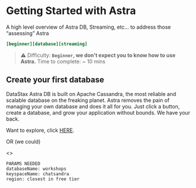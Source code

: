 # Getting Started with Astra
A high level overview of Astra DB, Streaming, etc… to address those “assessing” Astra

```ini
[beginner][database][streaming]
```

> ⚠️ Difficulty: **`Beginner`, we don't expect you to know how to use Astra.**
> Time to complete: ~ 10 mins

## Create your first database
DataStax Astra DB is built on Apache Cassandra, the most reliable and scalable database on the freaking planet. Astra removes the pain of managing your own database and does it all for you. Just click a button, create a database, and grow your application without bounds. We have your back.

Want to explore, click [HERE](https://astra.datastax.com/org/bee2add4-3a5b-4818-852d-b235e4690bec/createDatabase).

OR (we could)

<<CreateDBButton>> 
```
PARAMS NEEDED
databaseName: workshops
keyspaceName: chatsandra
region: closest in free tier
```


